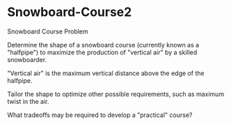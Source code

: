 # Snowboard-Course2
Snowboard Course
	Problem	 
 	
Determine the shape of a snowboard course (currently known as a "halfpipe") to maximize the production of "vertical air" by a skilled snowboarder.

"Vertical air" is the maximum vertical distance above the edge of the halfpipe.

Tailor the shape to optimize other possible requirements, such as maximum twist in the air.

What tradeoffs may be required to develop a "practical" course?
